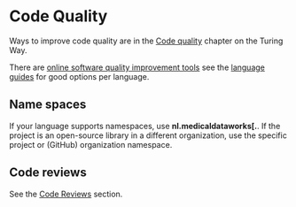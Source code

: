 # Code Quality

Ways to improve code quality are in the [Code quality](https://the-turing-way.netlify.app/reproducible-research/code-quality.html) chapter on the Turing Way.

There are [online software quality improvement tools](https://the-turing-way.netlify.app/reproducible-research/code-quality/code-quality-style.html#online-services-providing-software-quality-checks) see the [language guides](language_guides/languages_overview.md) for good options per language.


## Name spaces

If your language supports namespaces, use **nl.medicaldataworks[.<projectname>**. If the project is an open-source library in a different organization, use the specific project or (GitHub) organization namespace.

## Code reviews

See the [Code Reviews](code_review.md) section.

